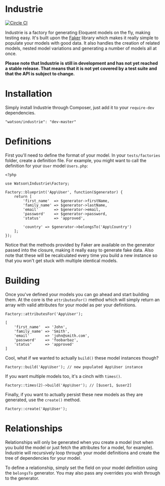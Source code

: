 Industrie
=========

[![Circle CI](https://circleci.com/gh/dwightwatson/industrie.png?style=shield)](https://circleci.com/gh/dwightwatson/industrie)

Industrie is a factory for generating Eloquent models on the fly, making testing easy. It's built upon the [Faker](https://github.com/fzaninotto/Faker) library which makes it really simple to populate your models with good data. It also handles the creation of related models, nested model variations and generating a number of models all at once.

**Please note that Industrie is still in development and has not yet reached a stable release. That means that it is not yet covered by a test suite and that the API is subject to change.**

# Installation
Simply install Industrie through Composer, just add it to your `require-dev` dependencies.

    "watson/industrie": "dev-master"

# Definitions
First you'll need to define the format of your model. In your `tests/factories` folder, create a definition file. For example, you might want to call the definition for your `User` model `Users.php`:

    <?php

    use Watson\Industrie\Factory;

    Factory::blueprint('App\User', function($generator) {
        return [
            'first_name'  => $generator->firstName,
            'family_name' => $generator->lastName,
            'email'       => $generator->email,
            'password'    => $generator->password,
            'status'      => 'approved',

            'country' => $generator->belongsTo('App\Country')
        ];
    });

Notice that the methods provided by Faker are available on the generator passed into the closure, making it really easy to generate fake data. Also note that these will be recalculated every time you build a new instance so that you won't get stuck with multiple identical models.

# Building
Once you've defined your models you can go ahead and start building them. At the core is the `attributesFor()` method which will simply return an array with valid attributes for your model as per your definitions.

    Factory::attributesFor('App\User');

    [
        'first_name'  => 'John',
        'family_name' => 'Smith',
        'email'       => 'john@smith.com',
        'password'    => 'foobarbaz',
        'status'      => 'approved'
    ]

Cool, what if we wanted to actually `build()` these model instances though?

    Factory::build('App\User'); // new populated App\User instance

If you want multiple models too, it's a cinch with `times()`.

    Factory::times(2)->build('App\User'); // [$user1, $user2]

Finally, if you want to actually persist these new models as they are generated, use the `create()` method.

    Factory::create('App\User');

# Relationships
Relationships will only be generated when you create a model (not when you build the model or just fetch the attributes for a model, for example). Industrie will recursively loop through your model definitions and create the tree of dependencies for your model.

To define a relationship, simply set the field on your model definition using the `belongsTo` generator. You may also pass any overrides you wish through to the generator.